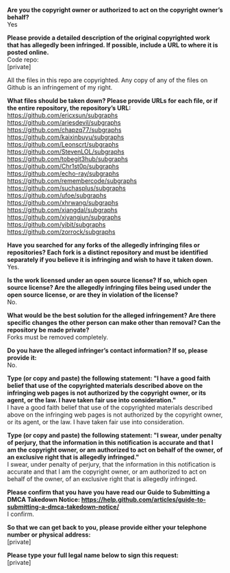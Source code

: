 **Are you the copyright owner or authorized to act on the copyright owner’s behalf?**   
Yes  
  
**Please provide a detailed description of the original copyrighted work that has allegedly been infringed. If possible, include a URL to where it is posted online.**   
Code repo:   
[private]  

All the files in this repo are copyrighted. Any copy of any of the files on Github is an infringement of my right.  
  
**What files should be taken down? Please provide URLs for each file, or if the entire repository, the repository’s URL:**   
https://github.com/ericxsun/subgraphs   
https://github.com/ariesdevil/subgraphs   
https://github.com/chapzq77/subgraphs   
https://github.com/kaixinbuyu/subgraphs   
https://github.com/Leonscrt/subgraphs   
https://github.com/StevenLOL/subgraphs   
https://github.com/tobegit3hub/subgraphs   
https://github.com/Chr1st0p/subgraphs   
https://github.com/echo-ray/subgraphs   
https://github.com/remembercode/subgraphs   
https://github.com/suchasplus/subgraphs   
https://github.com/ufoe/subgraphs   
https://github.com/xhrwang/subgraphs   
https://github.com/xiangdal/subgraphs   
https://github.com/xiyangjun/subgraphs   
https://github.com/yibit/subgraphs   
https://github.com/zorrock/subgraphs  
  
**Have you searched for any forks of the allegedly infringing files or repositories? Each fork is a distinct repository and must be identified separately if you believe it is infringing and wish to have it taken down.**   
Yes.  
  
**Is the work licensed under an open source license? If so, which open source license? Are the allegedly infringing files being used under the open source license, or are they in violation of the license?**   
No.  
  
**What would be the best solution for the alleged infringement? Are there specific changes the other person can make other than removal? Can the repository be made private?**   
Forks must be removed completely.  
  
**Do you have the alleged infringer’s contact information? If so, please provide it:**   
No.  
  
**Type (or copy and paste) the following statement: "I have a good faith belief that use of the copyrighted materials described above on the infringing web pages is not authorized by the copyright owner, or its agent, or the law. I have taken fair use into consideration."**   
I have a good faith belief that use of the copyrighted materials described above on the infringing web pages is not authorized by the copyright owner, or its agent, or the law. I have taken fair use into consideration.  
  
**Type (or copy and paste) the following statement: "I swear, under penalty of perjury, that the information in this notification is accurate and that I am the copyright owner, or am authorized to act on behalf of the owner, of an exclusive right that is allegedly infringed."**   
I swear, under penalty of perjury, that the information in this notification is accurate and that I am the copyright owner, or am authorized to act on behalf of the owner, of an exclusive right that is allegedly infringed.  
  
**Please confirm that you have you have read our Guide to Submitting a DMCA Takedown Notice: https://help.github.com/articles/guide-to-submitting-a-dmca-takedown-notice/**   
I confirm.  
  
**So that we can get back to you, please provide either your telephone number or physical address:**   
[private]  

**Please type your full legal name below to sign this request:**   
[private]  
